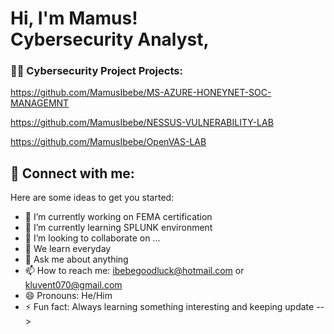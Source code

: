 <h1>Hi, I'm Mamus! <br/><a href="https://github.com/joshmadakor1"></a>Cybersecurity Analyst</a>, 



<h3>👨‍💻 Cybersecurity Project Projects:</h3>

https://github.com/MamusIbebe/MS-AZURE-HONEYNET-SOC-MANAGEMNT

https://github.com/MamusIbebe/NESSUS-VULNERABILITY-LAB



https://github.com/MamusIbebe/OpenVAS-LAB

<h2> 🤳 Connect with me:</h2>







Here are some ideas to get you started:

- 🔭 I’m currently working on FEMA certification
- 🌱 I’m currently learning  SPLUNK environment
- 👯 I’m looking to collaborate on ...
- 🤔 We learn everyday
- 💬 Ask me about anything
- 📫 How to reach me: ibebegoodluck@hotmail.com or kluvent070@gmail.com
- 😄 Pronouns: He/Him
- ⚡ Fun fact: Always learning something interesting and keeping update 
-->
